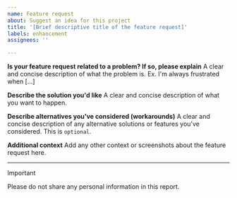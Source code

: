 ```yaml
---
name: Feature request
about: Suggest an idea for this project
title: '[Brief descriptive title of the feature request]'
labels: enhancement
assignees: ''

---
```


**Is your feature request related to a problem? If so, please explain**
A clear and concise description of what the problem is. Ex. I'm always frustrated when [...]

**Describe the solution you'd like**
A clear and concise description of what you want to happen.

**Describe alternatives you've considered (workarounds)**
A clear and concise description of any alternative solutions or features you've considered. This is `optional`.

**Additional context**
Add any other context or screenshots about the feature request here.

---

> [!IMPORTANT]
> Please do not share any personal information in this report.
